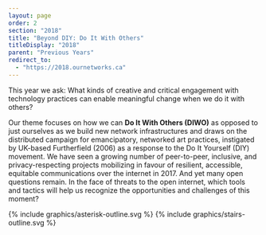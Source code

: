 ```yaml
---
layout: page
order: 2
section: "2018"
title: "Beyond DIY: Do It With Others"
titleDisplay: "2018"
parent: "Previous Years"
redirect_to:
  - "https://2018.ournetworks.ca"
---
```


This year we ask: What kinds of creative and critical engagement with technology practices can enable meaningful change when we do it with others?

Our theme focuses on how we can **Do It With Others (DIWO)** as opposed to just ourselves as we build new network infrastructures and draws on the distributed campaign for emancipatory, networked art practices, instigated by UK-based Furtherfield (2006) as a response to the Do It Yourself (DIY) movement. We have seen a growing number of peer-to-peer, inclusive, and privacy-respecting projects mobilizing in favour of resilient, accessible, equitable communications over the internet in 2017. And yet many open questions remain. In the face of threats to the open internet, which tools and tactics will help us recognize the opportunities and challenges of this moment?

{% include graphics/asterisk-outline.svg %}
{% include graphics/stairs-outline.svg %}
